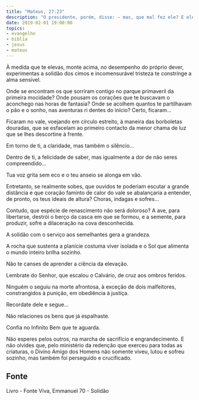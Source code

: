 ```yaml
---
title: "Mateus, 27:23"
description: "O presidente, porém, disse: — mas, que mal fez ele? E eles mais clamavam, dizendo: — seja crucificado."
date: 2019-02-01 19:00:00
topics: 
- evangelho
- biblia
- jesus
- mateus
---
```


À medida que te elevas, monte acima, no desempenho do próprio dever,
experimentas a solidão dos cimos e incomensurável tristeza te constringe a alma
sensível.

Onde se encontram os que sorriram contigo no parque primaveril da
primeira mocidade? Onde pousam os corações que te buscavam o aconchego nas
horas de fantasia? Onde se acolhem quantos te partilhavam o pão e o sonho, nas
aventuras ri dentes do início?
Certo, ficaram...

Ficaram no vale, voejando em círculo estreito, à maneira das borboletas
douradas, que se esfacelam ao primeiro contacto da menor chama de luz que se lhes
descortine à frente.

Em torno de ti, a claridade, mas também o silêncio...

Dentro de ti, a felicidade de saber, mas igualmente a dor de não seres
compreendido...

Tua voz grita sem eco e o teu anseio se alonga em vão.

Entretanto, se realmente sobes, que ouvidos te poderiam escutar a grande
distância e que coração faminto de calor do vale se abalançaria a entender, de
pronto, os teus ideais de altura?
Choras, indagas e sofres...

Contudo, que espécie de renascimento não será doloroso?
A ave, para libertar­se, destrói o berço da casca em que se formou, e a
semente, para produzir, sofre a dilaceração na cova desconhecida.

A solidão com o serviço aos semelhantes gera a grandeza.

A rocha que sustenta a planície costuma viver isolada e o Sol que alimenta
o mundo inteiro brilha sozinho.

Não te canses de aprender a ciência da elevação.

Lembra­te do Senhor, que escalou o Calvário, de cruz aos ombros feridos.

Ninguém o seguiu na morte afrontosa, à exceção de dois malfeitores, constrangidos
à punição, em obediência à justiça.

Recorda­te dele e segue...

Não relaciones os bens que já espalhaste.

Confia no Infinito Bem que te aguarda.

Não esperes pelos outros, na marcha de sacrifício e engrandecimento. E não
olvides que, pelo ministério da redenção que exerceu para todas as criaturas, o
Divino Amigo dos Homens não somente viveu, lutou e sofreu sozinho, mas também
foi perseguido e crucificado.


## Fonte
Livro - Fonte Viva, Emmanuel
70 - Solidão
